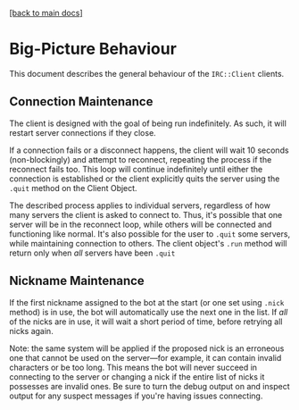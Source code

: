 [[back to main docs]](../README.md#documentation-map)

# Big-Picture Behaviour

This document describes the general behaviour of the `IRC::Client` clients.

## Connection Maintenance

The client is designed with the goal of being run indefinitely. As such, it
will restart server connections if they close.

If a connection fails or a disconnect happens, the client will wait
10 seconds (non-blockingly) and attempt to reconnect, repeating the process
if the reconnect fails too. This loop will continue indefinitely until either
the connection is established or the client explicitly quits the server
using the `.quit` method on the Client Object.

The described process applies to individual servers, regardless of how many
servers the client is asked to connect to. Thus, it's possible that one
server will be in the reconnect loop, while others will be connected and
functioning like normal. It's also possible for the user to `.quit` some
servers, while maintaining connection to others. The client object's
`.run` method will return only when *all* servers have been `.quit`

## Nickname Maintenance

If the first nickname assigned to the bot at the start (or one set
using `.nick` method) is in use, the bot will automatically use the next one
in the list. If *all* of the nicks are in use, it will wait a short period
of time, before retrying all nicks again.

Note: the same system will be applied if the proposed nick is an erroneous
one that cannot be used on the server—for example, it can contain invalid
characters or be too long. This means the bot will never succeed
in connecting to the server or changing a nick if the entire list of nicks it
possesses are invalid ones. Be sure to turn the debug output on and inspect
output for any suspect messages if you're having issues connecting.
